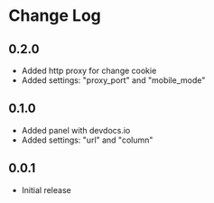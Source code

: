 # Change Log

## 0.2.0

- Added http proxy for change cookie
- Added settings: "proxy_port" and "mobile_mode"

## 0.1.0

- Added panel with devdocs.io
- Added settings: "url" and "column"

## 0.0.1

- Initial release
